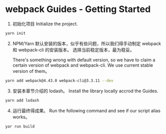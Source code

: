 # webpack Guides - Getting Started

1. 初始化项目 
   Initialize the project.

```bash
yarn init
```

2. NPM/Yarn 默认安装的版本，似乎有些问题，所以我们得手动制定 webpack 和 webpack-cli 的安装版本。
   选择当前稳定版本，最为稳妥。

   There's something wrong with default version, so we have to claim a certain version of webpack and webpack-cli.
   We use current stable version of them。

```bash
yarn add webpack@4.43.0 webpack-cli@3.3.11 --dev
```

3. 安装本章节介绍的 lodash。
   Install the library locally accrod the Guides.

```bash
yarn add lodash
```

4. 运行最终得成果。
   Run the following command and see if our script alias works。

```
yar run build
```

